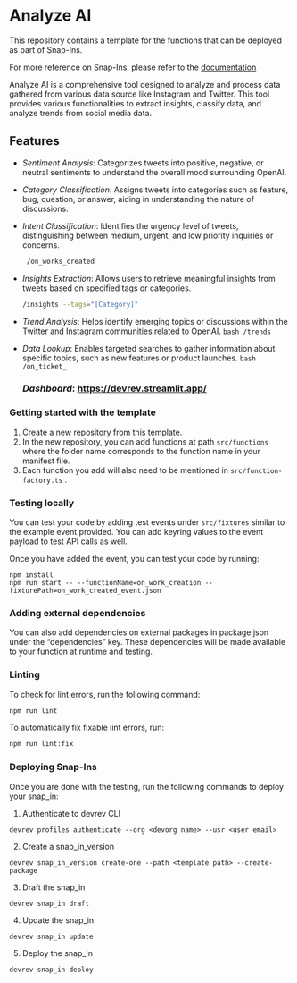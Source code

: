 # Analyze AI

This repository contains a template for the functions that can be deployed as
part of Snap-Ins.

For more reference on Snap-Ins, please refer to the [documentation](https://github.com/devrev/snap-in-docs)


Analyze AI is a comprehensive tool designed to analyze and process data gathered from various data source like Instagram and Twitter. This tool provides various functionalities to extract insights, classify data, and analyze trends from social media data.

## Features

- *Sentiment Analysis*: Categorizes tweets into positive, negative, or neutral sentiments to understand the overall mood surrounding OpenAI.
- *Category Classification*: Assigns tweets into categories such as feature, bug, question, or answer, aiding in understanding the nature of discussions.
- *Intent Classification*: Identifies the urgency level of tweets, distinguishing between medium, urgent, and low priority inquiries or concerns.
  ```bash
   /on_works_created
  ```
- *Insights Extraction*: Allows users to retrieve meaningful insights from tweets based on specified tags or categories.
     ```bash
   /insights --tags="[Category]"
     ```
- *Trend Analysis*: Helps identify emerging topics or discussions within the Twitter and Instagram communities related to OpenAI.
      ```bash
   /trends
      ```
- *Data Lookup*: Enables targeted searches to gather information about specific topics, such as new features or product launches.
      ```bash
   /on_ticket_
      ```

  ### *Dashboard*: https://devrev.streamlit.app/

### Getting started with the template
1. Create a new repository from this template.
2. In the new repository, you can add functions at path `src/functions` where the folder name corresponds to the function name in your manifest file.
3. Each function you add will also need to be mentioned in `src/function-factory.ts` .

### Testing locally
You can test your code by adding test events under `src/fixtures` similar to the example event provided. You can add keyring values to the event payload to test API calls as well.

Once you have added the event, you can test your code by running:
```
npm install
npm run start -- --functionName=on_work_creation --fixturePath=on_work_created_event.json
```

### Adding external dependencies
You can also add dependencies on external packages in package.json under the “dependencies” key. These dependencies will be made available to your function at runtime and testing.

### Linting

To check for lint errors, run the following command:

```bash
npm run lint
```

To automatically fix fixable lint errors, run:

```bash
npm run lint:fix
```

### Deploying Snap-Ins
Once you are done with the testing, run the following commands to deploy your snap_in:

1. Authenticate to devrev CLI
```
devrev profiles authenticate --org <devorg name> --usr <user email>
```
2. Create a snap_in_version
```
devrev snap_in_version create-one --path <template path> --create-package
```
3. Draft the snap_in
```
devrev snap_in draft
```
4. Update the snap_in
```
devrev snap_in update
```
5. Deploy the snap_in
```
devrev snap_in deploy
```
